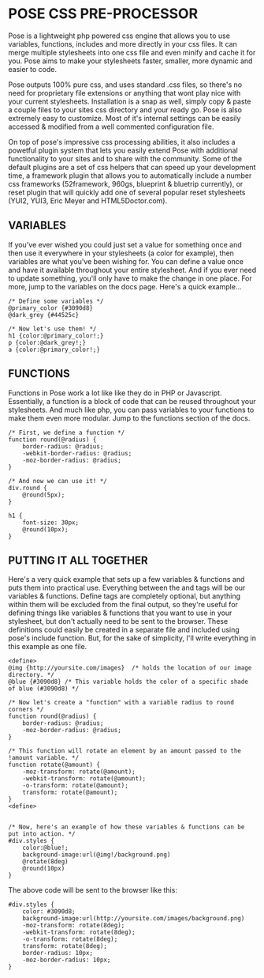 # POSE CSS PRE-PROCESSOR

Pose is a lightweight php powered css engine that allows you to use variables, functions, includes and more directly in your css files. It can merge multiple stylesheets into one css file and even minify and cache it for you. Pose aims to make your stylesheets faster, smaller, more dynamic and easier to code.

Pose outputs 100% pure css, and uses standard .css files, so there's no need for proprietary file extensions or anything that wont play nice with your current stylesheets. Installation is a snap as well, simply copy & paste a couple files to your sites css directory and your ready go. Pose is also extremely easy to customize. Most of it's internal settings can be easily accessed & modified from a well commented configuration file.

On top of pose's impressive css processing abilities, it also includes a powetful plugin system that lets you easily extend Pose with additional functionality to your sites and to share with the community. Some of the default plugins are a set of css helpers that can speed up your development time, a framework plugin that allows you to automatically include a number css frameworks (52framework, 960gs, blueprint & bluetrip currently), or reset plugin that will quickly add one of several popular reset stylesheets (YUI2, YUI3, Eric Meyer and HTML5Doctor.com).


## VARIABLES
If you've ever wished you could just set a value for something once and then use it everywhere in your stylesheets (a color for example), then variables are what you've been wishing for. You can define a value once and have it available throughout your entire stylesheet. And if you ever need to update something, you'll only have to make the change in one place. For more, jump to the variables on the docs page. Here's a quick example...

	/* Define some variables */
	@primary_color {#3090d8}
	@dark_grey {#44525c}
	
	/* Now let's use them! */
	h1 {color:@primary_color!;}
	p {color:@dark_grey!;}
	a {color:@primary_color!;}


## FUNCTIONS
Functions in Pose work a lot like like they do in PHP or Javascript. Essentially, a function is a block of code that can be reused throughout your stylesheets. And much like php, you can pass variables to your functions to make them even more modular. Jump to the functions section of the docs.

	/* First, we define a function */
	function round(@radius) {
		border-radius: @radius;
		-webkit-border-radius: @radius;
		-moz-border-radius: @radius;
	}
	
	/* And now we can use it! */
	div.round {
		@round(5px);
	}
	
	h1 {
		font-size: 30px;
		@round(10px);
	}


## PUTTING IT ALL TOGETHER
Here's a very quick example that sets up a few variables & functions and puts them into practical use. Everything between the <define> and </define> tags will be our variables & functions. Define tags are completely optional, but anything within them will be excluded from the final output, so they're useful for defining things like variables & functions that you want to use in your stylesheet, but don't actually need to be sent to the browser. These definitions could easily be created in a separate file and included using pose's include function. But, for the sake of simplicity, I'll write everything in this example as one file.

	<define>
	@img {http://yoursite.com/images}  /* holds the location of our image directory. */
	@blue {#3090d8} /* This variable holds the color of a specific shade of blue (#3090d8) */
	
	/* Now let's create a "function" with a variable radius to round corners */
	function round(@radius) {
		border-radius: @radius;
		-moz-border-radius: @radius;
	}
	
	/* This function will rotate an element by an amount passed to the !amount variable. */
	function rotate(@amount) {
		-moz-transform: rotate(@amount);
		-webkit-transform: rotate(@amount);
		-o-transform: rotate(@amount);
		transform: rotate(@amount);
	}
	<define>
	
	
	/* Now, here's an example of how these variables & functions can be put into action. */
	#div.styles {
		color:@blue!;
		background-image:url(@img!/background.png)
		@rotate(8deg)
		@round(10px)
	}


The above code will be sent to the browser like this:

	#div.styles {
		color: #3090d8;
		background-image:url(http://yoursite.com/images/background.png)
		-moz-transform: rotate(8deg);
		-webkit-transform: rotate(8deg);
		-o-transform: rotate(8deg);
		transform: rotate(8deg);
		border-radius: 10px;
		-moz-border-radius: 10px;
	}